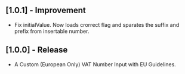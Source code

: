 
## [1.0.1] - Improvement

- Fix initialValue. Now loads crorrect flag and sparates the suffix and prefix from insertable number.

## [1.0.0] - Release

- A Custom (European Only) VAT Number Input with EU Guidelines.
